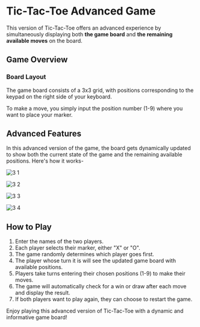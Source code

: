 # Tic-Tac-Toe Advanced Game

This version of Tic-Tac-Toe offers an advanced experience by simultaneously displaying both **the game board** and **the remaining available moves** on the board. 

## Game Overview

### Board Layout
The game board consists of a 3x3 grid, with positions corresponding to the keypad on the right side of your keyboard.

To make a move, you simply input the position number (1-9) where you want to place your marker.

## Advanced Features

In this advanced version of the game, the board gets dynamically updated to show both the current state of the game and the remaining available positions. Here's how it works-

![3 1](https://github.com/Ishika63/TicTacToe_Game/assets/80192358/21ccd91b-ccf8-454b-89d8-72273b11de23)

![3 2](https://github.com/Ishika63/TicTacToe_Game/assets/80192358/1cabbb83-cfb7-4918-a488-03244aa62e16)

![3 3](https://github.com/Ishika63/TicTacToe_Game/assets/80192358/26dd13e4-768d-4466-8c04-930057ad6c4d)

![3 4](https://github.com/Ishika63/TicTacToe_Game/assets/80192358/fa4fc597-84c4-405f-9885-a47475dbe644)


## How to Play

1. Enter the names of the two players.
2. Each player selects their marker, either "X" or "O".
3. The game randomly determines which player goes first.
4. The player whose turn it is will see the updated game board with available positions.
5. Players take turns entering their chosen positions (1-9) to make their moves.
6. The game will automatically check for a win or draw after each move and display the result.
7. If both players want to play again, they can choose to restart the game.

Enjoy playing this advanced version of Tic-Tac-Toe with a dynamic and informative game board!

